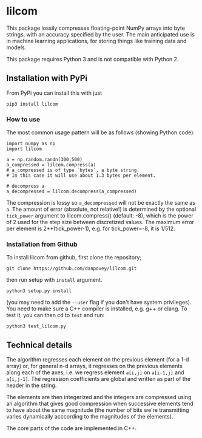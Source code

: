 # lilcom


This package lossily compresses floating-point NumPy arrays
into byte strings, with an accuracy specified by the user.
The main anticipated use is in machine learning applications, for
storing things like training data and models.

This package requires Python 3 and is not compatible with Python 2.

## Installation with PyPi

From PyPi you can install this with just
```
pip3 install lilcom
```

### How to use

The most common usage pattern will be as follows (showing Python code):
```
import numpy as np
import lilcom

a = np.random.randn(300,500)
a_compressed = lilcom.compress(a)
# a_compressed is of type `bytes`, a byte string.
# In this case it will use about 1.3 bytes per element.

# decompress a
a_decompressed = lilcom.decompress(a_compressed)
```
The compression is lossy so `a_decompressed` will not be exactly the same
as `a`.  The amount of error (absolute, not relative!)  is determined by the
optional `tick_power` argument to lilcom.compress() (default: -8), which is the
power of 2 used for the step size between discretized values.  The maximum error
per element is 2**(tick_power-1), e.g.  for tick_power=-8, it is 1/512.



### Installation from Github

To install lilcom from github, first clone the repository;
```
git clone https://github.com/danpovey/lilcom.git
```
then run setup with `install` argument.
```
python3 setup.py install
```
(you may need to add the `--user` flag if you don't have system privileges).
You need to make sure a C++ compiler is installed, e.g. g++ or clang.
To test it, you can then cd to `test` and run:

```
python3 test_lilcom.py
```


## Technical details

The algorithm regresses each element on the previous element (for a 1-d array)
or, for general n-d arrays, it regresses on the previous elements along each of
the axes, i.e.  we regress element `a[i,j]` on `a[i-1,j]` and `a[i,j-1]`.  The
regression coefficients are global and written as part of the header in the
string.

The elements are then integerized and the integers are compressed using
an algorithm that gives good compression when successive elements tend to
have about the same magnitude (the number of bits we're transmitting
varies dynamically acccording to the magnitudes of the elements).

The core parts of the code are implemented in C++.


